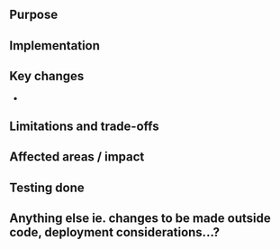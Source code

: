 ## Purpose


## Implementation


## Key changes
- 

## Limitations and trade-offs


## Affected areas / impact


## Testing done


## Anything else ie. changes to be made outside code, deployment considerations...?
